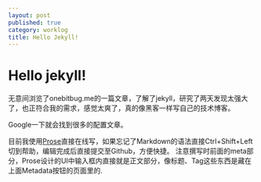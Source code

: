 ```yaml
---
layout: post
published: true
category: worklog
title: Hello Jekyll!
---
```


# Hello jekyll!

无意间浏览了onebitbug.me的一篇文章，了解了jekyll，研究了两天发现太强大了，也正符合我的需求，感觉太爽了，真的像黑客一样写自己的技术博客。

Google一下就会找到很多的配置文章。

目前我使用[Prose](http://prose.io)直接在线写，如果忘记了Markdown的语法直接Ctrl+Shift+Left切到帮助，编辑完成后直接提交至Github，方便快捷。
注意撰写时前面的meta部分，Prose设计的UI中输入框内直接就是正文部分，像标题、Tag这些东西是藏在上面Metadata按钮的页面里的.
